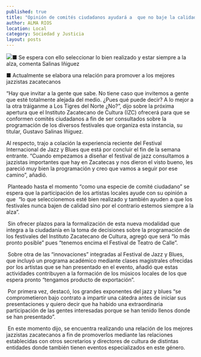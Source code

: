 ```yaml
---
published: true
title: "Opinión de comités ciudadanos ayudará a  que no baje la calidad de los festivales: IZC"
author: ALMA RIOS
location: Local
category: Sociedad y Justicia
layout: posts
---
```


![](http://i.imgur.com/8t39orwm.jpg)■ Se espera con ello seleccionar lo bien realizado y estar siempre a la alza, comenta Salinas Iñiguez 

■ Actualmente se elabora una relación para promover a los mejores jazzistas zacatecanos

“Hay que invitar a la gente que sabe. No tiene caso que invitemos a gente que esté totalmente alejada del medio. ¿Pues qué puede decir? A lo mejor a la otra tráiganme a Los Tigres del Norte ¿No?”, dijo sobre la próxima apertura que el Instituto Zacatecano de Cultura (IZC) ofrecerá para que se conformen comités ciudadanos a fin de ser consultados sobre la programación de los diversos festivales que organiza esta instancia, su titular, Gustavo Salinas Iñiguez. 

Al respecto, trajo a colación la experiencia reciente del Festival Internacional de Jazz y Blues que está por concluir el fin de la semana entrante. “Cuando empezamos a diseñar el festival de jazz consultamos a jazzistas importantes que hay en Zacatecas y nos dieron el visto bueno, les pareció muy bien la programación y creo que vamos a seguir por ese camino”, añadió. 

 Planteado hasta el momento “como una especie de comité ciudadano” se espera que la participación de los artistas locales ayude con su opinión a que  “lo que seleccionemos esté bien realizado y también ayuden a que los festivales nunca bajen de calidad sino por el contrario estemos siempre a la alza”.
 
 Sin ofrecer plazos para la formalización de esta nueva modalidad que integra a la ciudadanía en la toma de decisiones sobre la programación de los festivales del Instituto Zacatecano de Cultura, agregó que será “lo más pronto posible” pues “tenemos encima el Festival de Teatro de Calle”. 
 
 Sobre otra de las “innovaciones” integradas al Festival de Jazz y Blues, que incluyó un programa académico mediante clases magistrales ofrecidas por los artistas que se han presentado en el evento, añadió que estas actividades contribuyen a la formación de los músicos locales de los que espera pronto “tengamos producto de exportación”. 
 
 Por primera vez, destacó, los grandes exponentes del jazz y blues “se comprometieron bajo contrato a impartir una cátedra antes de iniciar sus presentaciones y quiero decir que ha habido una extraordinaria participación de las gentes interesadas porque se han tenido llenos donde se han presentado”.
 
 En este momento dijo, se encuentra realizando una relación de los mejores jazzistas zacatecanos a fin de promoverlos mediante las relaciones establecidas con otros secretarios y directores de cultura de distintas entidades donde también tienen eventos especializados en este género. 
